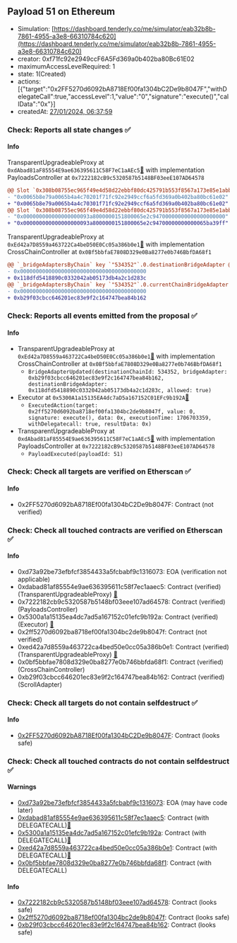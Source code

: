 ## Payload 51 on Ethereum

- Simulation: [https://dashboard.tenderly.co/me/simulator/eab32b8b-7861-4955-a3e8-66310784c620](https://dashboard.tenderly.co/me/simulator/eab32b8b-7861-4955-a3e8-66310784c620)
- creator: 0xf71fc92e2949ccF6A5Fd369a0b402ba80Bc61E02
- maximumAccessLevelRequired: 1
- state: 1(Created)
- actions: [{"target":"0x2FF5270d6092bA8718Ef00fa1304bC2De9b8047F","withDelegateCall":true,"accessLevel":1,"value":"0","signature":"execute()","callData":"0x"}]
- createdAt: [27/01/2024, 06:37:59](https://etherscan.io/tx/0x1bf4ac13e1bce5a422b3f4589c07b0f7b08678394cad08cc99643acf7e5b2b82)

### Check: Reports all state changes :white_check_mark:

#### Info


TransparentUpgradeableProxy at `0xdAbad81aF85554E9ae636395611C58F7eC1aAEc5`[:ghost:](https://github.com/bgd-labs/aave-address-book "GovernanceV3Ethereum.PAYLOADS_CONTROLLER") with implementation PayloadsController at `0x7222182cB9c5320587b5148BF03eeE107AD64578`
```diff
@@ Slot `0x308b08755ec965f49e4d58d22ebbf80dc425791b553f8567a173e85e1abb76c3` @@
- "0x0065b8e79a0065b4a4c70201f71fc92e2949ccf6a5fd369a0b402ba80bc61e02"
+ "0x0065b8e79a0065b4a4c70301f71fc92e2949ccf6a5fd369a0b402ba80bc61e02"
@@ Slot `0x308b08755ec965f49e4d58d22ebbf80dc425791b553f8567a173e85e1abb76c4` @@
- "0x000000000000000000093a8000000151800065e2c94700000000000000000000"
+ "0x000000000000000000093a8000000151800065e2c94700000000000065ba39ff"
```

TransparentUpgradeableProxy at `0xEd42a7D8559a463722Ca4beD50E0Cc05a386b0e1`[:ghost:](https://github.com/bgd-labs/aave-address-book "GovernanceV3Ethereum.CROSS_CHAIN_CONTROLLER") with implementation CrossChainController at `0x0Bf5bbfaE7808D329e0Ba8277e0b746BbfDA68f1`
```diff
@@ `_bridgeAdaptersByChain` key `"534352"`.0.destinationBridgeAdapter @@
- 0x0000000000000000000000000000000000000000
+ 0x118dfd5418890c0332042ab05173db4a2c1d283c
@@ `_bridgeAdaptersByChain` key `"534352"`.0.currentChainBridgeAdapter @@
- 0x0000000000000000000000000000000000000000
+ 0xb29f03cbcc646201ec83e9f2c164747bea84b162

```


### Check: Reports all events emitted from the proposal :white_check_mark:

#### Info

- TransparentUpgradeableProxy at `0xEd42a7D8559a463722Ca4beD50E0Cc05a386b0e1`[:ghost:](https://github.com/bgd-labs/aave-address-book "GovernanceV3Ethereum.CROSS_CHAIN_CONTROLLER") with implementation CrossChainController at `0x0Bf5bbfaE7808D329e0Ba8277e0b746BbfDA68f1`
  - `BridgeAdapterUpdated(destinationChainId: 534352, bridgeAdapter: 0xb29f03cbcc646201ec83e9f2c164747bea84b162, destinationBridgeAdapter: 0x118dfd5418890c0332042ab05173db4a2c1d283c, allowed: true)`
- Executor at `0x5300A1a15135EA4dc7aD5a167152C01EFc9b192A`[:ghost:](https://github.com/bgd-labs/aave-address-book "AaveV2Ethereum.POOL_ADMIN, AaveV2EthereumAMM.POOL_ADMIN, AaveV3Ethereum.ACL_ADMIN, GovernanceV3Ethereum.EXECUTOR_LVL_1")
  - `ExecutedAction(target: 0x2ff5270d6092ba8718ef00fa1304bc2de9b8047f, value: 0, signature: execute(), data: 0x, executionTime: 1706703359, withDelegatecall: true, resultData: 0x)`
- TransparentUpgradeableProxy at `0xdAbad81aF85554E9ae636395611C58F7eC1aAEc5`[:ghost:](https://github.com/bgd-labs/aave-address-book "GovernanceV3Ethereum.PAYLOADS_CONTROLLER") with implementation PayloadsController at `0x7222182cB9c5320587b5148BF03eeE107AD64578`
  - `PayloadExecuted(payloadId: 51)`

### Check: Check all targets are verified on Etherscan :white_check_mark:

#### Info

- 0x2FF5270d6092bA8718Ef00fa1304bC2De9b8047F: Contract (not verified) 

### Check: Check all touched contracts are verified on Etherscan :white_check_mark:

#### Info

- 0xd73a92be73efbfcf3854433a5fcbabf9c1316073: EOA (verification not applicable)
- 0xdabad81af85554e9ae636395611c58f7ec1aaec5: Contract (verified) (TransparentUpgradeableProxy) [:ghost:](https://github.com/bgd-labs/aave-address-book "GovernanceV3Ethereum.PAYLOADS_CONTROLLER")
- 0x7222182cb9c5320587b5148bf03eee107ad64578: Contract (verified) (PayloadsController) 
- 0x5300a1a15135ea4dc7ad5a167152c01efc9b192a: Contract (verified) (Executor) [:ghost:](https://github.com/bgd-labs/aave-address-book "AaveV2Ethereum.POOL_ADMIN, AaveV2EthereumAMM.POOL_ADMIN, AaveV3Ethereum.ACL_ADMIN, GovernanceV3Ethereum.EXECUTOR_LVL_1")
- 0x2ff5270d6092ba8718ef00fa1304bc2de9b8047f: Contract (not verified) 
- 0xed42a7d8559a463722ca4bed50e0cc05a386b0e1: Contract (verified) (TransparentUpgradeableProxy) [:ghost:](https://github.com/bgd-labs/aave-address-book "GovernanceV3Ethereum.CROSS_CHAIN_CONTROLLER")
- 0x0bf5bbfae7808d329e0ba8277e0b746bbfda68f1: Contract (verified) (CrossChainController) 
- 0xb29f03cbcc646201ec83e9f2c164747bea84b162: Contract (verified) (ScrollAdapter) 

### Check: Check all targets do not contain selfdestruct :white_check_mark:

#### Info

- [0x2FF5270d6092bA8718Ef00fa1304bC2De9b8047F](https://etherscan.io/address/0x2FF5270d6092bA8718Ef00fa1304bC2De9b8047F): Contract (looks safe)

### Check: Check all touched contracts do not contain selfdestruct :white_check_mark:

#### Warnings

- [0xd73a92be73efbfcf3854433a5fcbabf9c1316073](https://etherscan.io/address/0xd73a92be73efbfcf3854433a5fcbabf9c1316073): EOA (may have code later)
- [0xdabad81af85554e9ae636395611c58f7ec1aaec5](https://etherscan.io/address/0xdabad81af85554e9ae636395611c58f7ec1aaec5): Contract (with DELEGATECALL)[:ghost:](https://github.com/bgd-labs/aave-address-book "GovernanceV3Ethereum.PAYLOADS_CONTROLLER")
- [0x5300a1a15135ea4dc7ad5a167152c01efc9b192a](https://etherscan.io/address/0x5300a1a15135ea4dc7ad5a167152c01efc9b192a): Contract (with DELEGATECALL)[:ghost:](https://github.com/bgd-labs/aave-address-book "AaveV2Ethereum.POOL_ADMIN, AaveV2EthereumAMM.POOL_ADMIN, AaveV3Ethereum.ACL_ADMIN, GovernanceV3Ethereum.EXECUTOR_LVL_1")
- [0xed42a7d8559a463722ca4bed50e0cc05a386b0e1](https://etherscan.io/address/0xed42a7d8559a463722ca4bed50e0cc05a386b0e1): Contract (with DELEGATECALL)[:ghost:](https://github.com/bgd-labs/aave-address-book "GovernanceV3Ethereum.CROSS_CHAIN_CONTROLLER")
- [0x0bf5bbfae7808d329e0ba8277e0b746bbfda68f1](https://etherscan.io/address/0x0bf5bbfae7808d329e0ba8277e0b746bbfda68f1): Contract (with DELEGATECALL)

#### Info

- [0x7222182cb9c5320587b5148bf03eee107ad64578](https://etherscan.io/address/0x7222182cb9c5320587b5148bf03eee107ad64578): Contract (looks safe)
- [0x2ff5270d6092ba8718ef00fa1304bc2de9b8047f](https://etherscan.io/address/0x2ff5270d6092ba8718ef00fa1304bc2de9b8047f): Contract (looks safe)
- [0xb29f03cbcc646201ec83e9f2c164747bea84b162](https://etherscan.io/address/0xb29f03cbcc646201ec83e9f2c164747bea84b162): Contract (looks safe)

